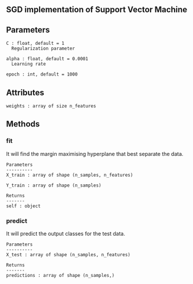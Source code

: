  ## SGD implementation of Support Vector Machine

  Parameters
  ----------
    C : float, default = 1
      Regularization parameter

    alpha : float, default = 0.0001
      Learning rate

    epoch : int, default = 1000

  Attributes
  ----------
    weights : array of size n_features
  
  Methods
  -------
  
  ### fit
  It will find the margin maximising hyperplane that best separate the data.

    Parameters
    ----------
    X_train : array of shape (n_samples, n_features)

    Y_train : array of shape (n_samples)

    Returns
    -------
    self : object
    
  ### predict
  It will predict the output classes for the test data.

    Parameters
    ----------
    X_test : array of shape (n_samples, n_features)

    Returns
    -------
    predictions : array of shape (n_samples,)
